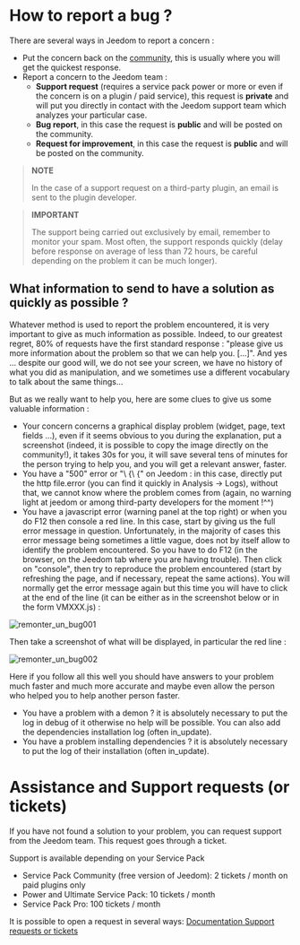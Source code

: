 # How to report a bug ?

There are several ways in Jeedom to report a concern :

- Put the concern back on the [community](https://community.jeedom.com), this is usually where you will get the quickest response.
- Report a concern to the Jeedom team :
  - **Support request** (requires a service pack power or more or even if the concern is on a plugin / paid service), this request is **private** and will put you directly in contact with the Jeedom support team which analyzes your particular case.
  - **Bug report**, in this case the request is **public** and will be posted on the community.
  - **Request for improvement**, in this case the request is **public** and will be posted on the community.

> **NOTE**
>
> In the case of a support request on a third-party plugin, an email is sent to the plugin developer.

> **IMPORTANT**
>
> The support being carried out exclusively by email, remember to monitor your spam. Most often, the support responds quickly (delay before response on average of less than 72 hours, be careful depending on the problem it can be much longer).

## What information to send to have a solution as quickly as possible ?

Whatever method is used to report the problem encountered, it is very important to give as much information as possible. Indeed, to our greatest regret, 80% of requests have the first standard response : "please give us more information about the problem so that we can help you. [...]". And yes ... despite our good will, we do not see your screen, we have no history of what you did as manipulation, and we sometimes use a different vocabulary to talk about the same things...

But as we really want to help you, here are some clues to give us some valuable information :

- Your concern concerns a graphical display problem (widget, page, text fields ...), even if it seems obvious to you during the explanation, put a screenshot (indeed, it is possible to copy the image directly on the community!), it takes 30s for you, it will save several tens of minutes for the person trying to help you, and you will get a relevant answer, faster.
- You have a "500" error or "\ {\ {" on Jeedom : in this case, directly put the http file.error (you can find it quickly in Analysis -> Logs), without that, we cannot know where the problem comes from (again, no warning light at jeedom or among third-party developers for the moment !^^)
- You have a javascript error (warning panel at the top right) or when you do F12 then console a red line. In this case, start by giving us the full error message in question. Unfortunately, in the majority of cases this error message being sometimes a little vague, does not by itself allow to identify the problem encountered. So you have to do F12 (in the browser, on the Jeedom tab where you are having trouble). Then click on "console", then try to reproduce the problem encountered (start by refreshing the page, and if necessary, repeat the same actions). You will normally get the error message again but this time you will have to click at the end of the line (it can be either as in the screenshot below or in the form VMXXX.js) :

![remonter_un_bug001](images/remonter_un_bug001.png)

Then take a screenshot of what will be displayed, in particular the red line :

![remonter_un_bug002](images/remonter_un_bug002.png)

Here if you follow all this well you should have answers to your problem much faster and much more accurate and maybe even allow the person who helped you to help another person faster.

- You have a problem with a demon ? it is absolutely necessary to put the log in debug of it otherwise no help will be possible. You can also add the dependencies installation log (often in\_update).
- You have a problem installing dependencies ? it is absolutely necessary to put the log of their installation (often in\_update).

# Assistance and Support requests (or tickets)

If you have not found a solution to your problem, you can request support from the Jeedom team. 
This request goes through a ticket. 

Support is available depending on your Service Pack
- Service Pack Community (free version of Jeedom): 2 tickets / month on paid plugins only
- Power and Ultimate Service Pack: 10 tickets / month
- Service Pack Pro: 100 tickets / month

It is possible to open a request in several ways:
[Documentation Support requests or tickets](https://doc.jeedom.com/en_US/premiers-pas/#Les%20demandes%20de%20support%20\(ou%20tickets\))

